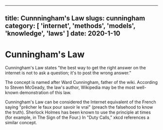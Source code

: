 ----
title: Cunnningham's Law
slugs: cunningham
category: [ 'internet', 'methods', 'models', 'knowledge', 'laws' ]
date: 2020-1-10
----

# Cunningham's Law

Cunningham's Law states "the best way to get the right answer on the internet is not to ask a question; it's to post the wrong answer."

The concept is named after Ward Cunningham, father of the wiki. According to Steven McGeady, the law's author, Wikipedia may be the most well-known demonstration of this law.

Cunningham's Law can be considered the Internet equivalent of the French saying "prêcher le faux pour savoir le vrai" (preach the falsehood to know the truth). Sherlock Holmes has been known to use the principle at times (for example, in The Sign of the Four.) In "Duty Calls," xkcd references a similar concept.